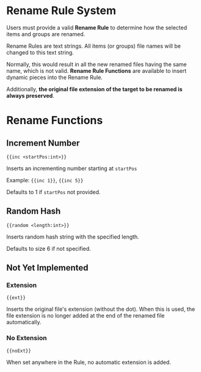 # Rename Rule System
Users must provide a valid **Rename Rule** to determine how the selected items and groups are renamed.

Rename Rules are text strings. All items (or groups) file names will be changed to this text string.

Normally, this would result in all the new renamed files having the same name, which is not valid. **Rename Rule Functions** are available to insert dynamic pieces into the Rename Rule.

Additionally, **the original file extension of the target to be renamed is always preserved**.

# Rename Functions
## Increment Number
```
{{inc <startPos:int>}}
```

Inserts an incrementing number starting at `startPos`

Example: `{{inc 1}}`, `{{inc 5}}`

Defaults to 1 if `startPos` not provided.

## Random Hash
```
{{random <length:int>}}
```

Inserts random hash string with the specified length.

Defaults to size 6 if not specified.

## Not Yet Implemented
### Extension
```
{{ext}}
```

Inserts the original file's extension (without the dot). When this is used, the file extension is no longer added at the end of the renamed file automatically.

### No Extension
```
{{noExt}}
```

When set anywhere in the Rule, no automatic extension is added.